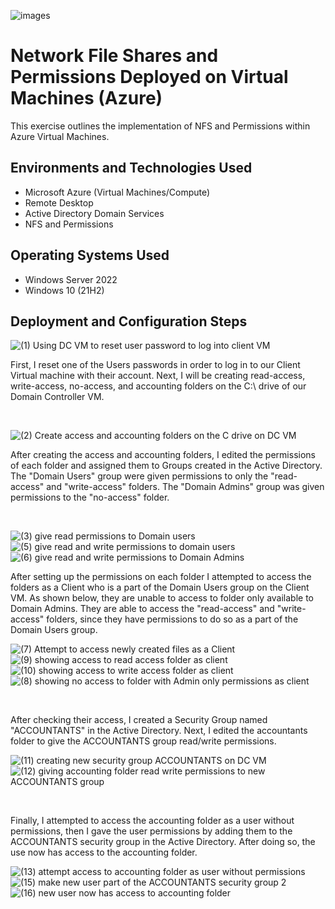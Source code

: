 
![images](https://github.com/user-attachments/assets/225e344e-ac25-433e-9068-17918bf6c620)


<h1>Network File Shares and Permissions Deployed on Virtual Machines (Azure)</h1>
This exercise outlines the implementation of NFS and Permissions within Azure Virtual Machines.<br />


<h2>Environments and Technologies Used</h2>

- Microsoft Azure (Virtual Machines/Compute)
- Remote Desktop
- Active Directory Domain Services
- NFS and Permissions

<h2>Operating Systems Used </h2>

- Windows Server 2022
- Windows 10 (21H2)


<h2>Deployment and Configuration Steps</h2>

![(1) Using DC VM to reset user password to log into client VM](https://github.com/user-attachments/assets/237918a3-3b99-41a2-8efe-9baee23ca107)

<p>
First, I reset one of the Users passwords in order to log in to our Client Virtual machine with their account. Next, I will be creating read-access, write-access, no-access, and accounting folders on the C:\ drive of our Domain Controller VM.
</p>
<br />


![(2) Create access and accounting folders on the C drive on DC VM](https://github.com/user-attachments/assets/43620b88-f90f-49aa-a35a-ac36da2f66e5)

<p>
After creating the access and accounting folders, I edited the permissions of each folder and assigned them to Groups created in the Active Directory. The "Domain Users" group were given permissions to only the "read-access" and "write-access" folders. The "Domain Admins" group was given permissions to the "no-access" folder.
</p>
<br />

![(3) give read permissions to Domain users](https://github.com/user-attachments/assets/476e51b9-1778-4679-a487-765659100181)
![(5) give read and write permissions to domain users](https://github.com/user-attachments/assets/b6bbdc67-ff0b-464d-b94a-c870fa51aa66)
![(6) give read and write permissions to Domain Admins](https://github.com/user-attachments/assets/0d7d648e-0ecb-484c-ac3c-c8b6a7ac8002)



<p>
After setting up the permissions on each folder I attempted to access the folders as a Client who is a part of the Domain Users group on the Client VM. As shown below, they are unable to access to folder only available to Domain Admins. They are able to access the "read-access" and "write-access" folders, since they have permissions to do so as a part of the Domain Users group.
</p>

![(7) Attempt to access newly created files as a Client](https://github.com/user-attachments/assets/dc532c54-cb19-457a-b3f9-e38111ca7ffa)
![(9) showing access to read access folder as client](https://github.com/user-attachments/assets/7030d7c3-e2b8-4ec1-b326-8fc4fc5306e0)
![(10) showing access to write access folder as client](https://github.com/user-attachments/assets/c9f9eb81-b5b6-4508-a12c-501cf3b7e5fd)
![(8) showing no access to folder with Admin only permissions as client](https://github.com/user-attachments/assets/d0f86b23-84f5-4ed1-aacf-34e581500ad3)

<br />

<p>
After checking their access, I created a Security Group named "ACCOUNTANTS" in the Active Directory. Next, I edited the accountants folder to give the ACCOUNTANTS group read/write permissions. 
</p>

![(11) creating new security group ACCOUNTANTS on DC VM](https://github.com/user-attachments/assets/c19802a8-2408-48be-a32e-3b7df286c0ad)
![(12) giving accounting folder read write permissions to new ACCOUNTANTS group](https://github.com/user-attachments/assets/ff6dc53a-978a-42b2-810e-9a47e1ba3b4d)

<br />

<p>
Finally, I attempted to access the accounting folder as a user without permissions, then I gave the user permissions by adding them to the ACCOUNTANTS security group in the Active Directory. After doing so, the use now has access to the accounting folder.
</p>

![(13) attempt access to accounting folder as user without permissions](https://github.com/user-attachments/assets/f1a1b3ff-abf9-416b-8023-a8b41a662b5f)
![(15) make new user part of the ACCOUNTANTS security group 2](https://github.com/user-attachments/assets/e2d323fd-9505-42f6-b9ed-90bf97b50ac1)
![(16) new user now has access to accounting folder](https://github.com/user-attachments/assets/ecc2b648-d427-42b8-81fd-88f41cff8bff)




